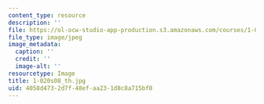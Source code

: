 ```yaml
---
content_type: resource
description: ''
file: https://ol-ocw-studio-app-production.s3.amazonaws.com/courses/1-020-ecology-ii-engineering-for-sustainability-spring-2008/4058d4732d7f48efaa231d8c8a715bf0_1-020s08_th.jpg
file_type: image/jpeg
image_metadata:
  caption: ''
  credit: ''
  image-alt: ''
resourcetype: Image
title: 1-020s08_th.jpg
uid: 4058d473-2d7f-48ef-aa23-1d8c8a715bf0
---
```

